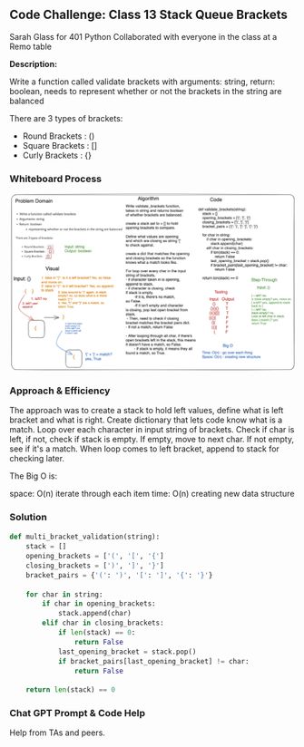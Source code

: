 ## Code Challenge: Class 13 Stack Queue Brackets

Sarah Glass for 401 Python
Collaborated with everyone in the class at a Remo table

**Description:**

Write a function called validate brackets with arguments: string, return: boolean, needs to represent whether or not the brackets in the string are balanced

There are 3 types of brackets:

- Round Brackets : ()
- Square Brackets : []
- Curly Brackets : {}

### Whiteboard Process

![Code Challenge 13](cc13-whiteboard.png)

### Approach & Efficiency

The approach was to create a stack to hold left values, define what is left bracket and what is right. Create dictionary that lets code know what is a match. Loop over each character in input string of brackets. Check if char is left, if not, check if stack is empty. If empty, move to next char. If not empty, see if it's a match. When loop comes to left bracket, append to stack for checking later.

The Big O is:

space: O(n) iterate through each item
time: O(n) creating new data structure

### Solution

```python
def multi_bracket_validation(string):
    stack = []
    opening_brackets = ['(', '[', '{']
    closing_brackets = [')', ']', '}']
    bracket_pairs = {'(': ')', '[': ']', '{': '}'}

    for char in string:
        if char in opening_brackets:
            stack.append(char)
        elif char in closing_brackets:
            if len(stack) == 0:
                return False
            last_opening_bracket = stack.pop()
            if bracket_pairs[last_opening_bracket] != char:
                return False

    return len(stack) == 0
```

### Chat GPT Prompt & Code Help

Help from TAs and peers.
